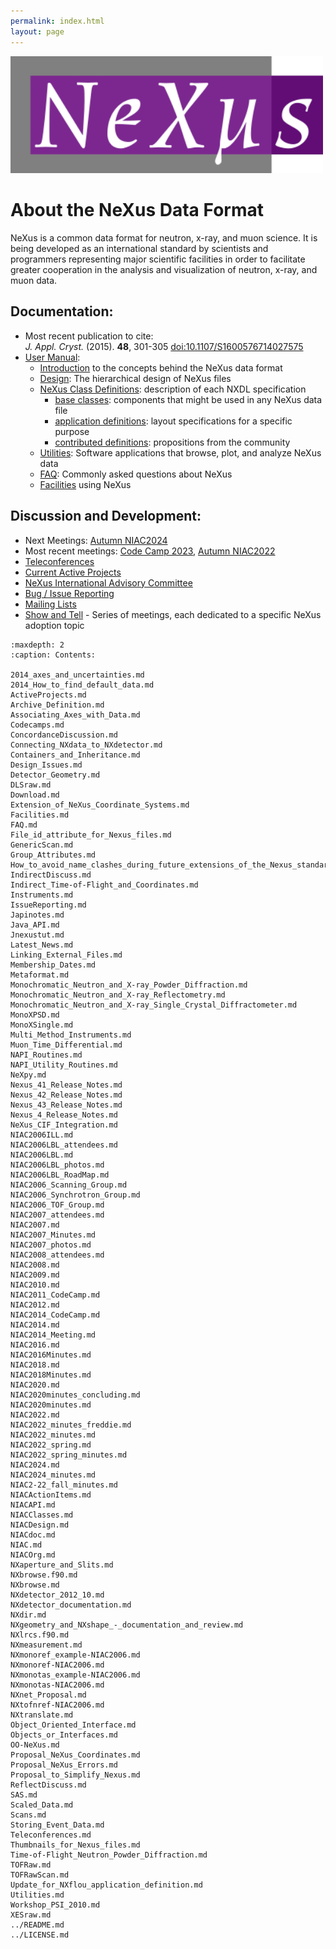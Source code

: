 ```yaml
---
permalink: index.html
layout: page
---
```


[//]: # (![NeXus Logo]&#40;https://raw.githubusercontent.com/nexusformat/NIAC/master/NeXus_Logo/NeXus_Logo_dark.svg&#41;)
<img src="https://raw.githubusercontent.com/nexusformat/NIAC/master/NeXus_Logo/NeXus_Logo_dark.svg" alt="NeXus Logo" width="500">

About the NeXus Data Format
===========================

NeXus is a common data format for neutron, x-ray, and muon science. It
is being developed as an international standard by scientists and
programmers representing major scientific facilities in order to
facilitate greater cooperation in the analysis and visualization of
neutron, x-ray, and muon data.

## Documentation:  
* Most recent publication to cite:  
   *J. Appl. Cryst.* (2015). **48**, 301-305 [doi:10.1107/S1600576714027575](https://doi.org/10.1107/S1600576714027575)
* [User Manual](https://manual.nexusformat.org/user_manual.html):
  * [Introduction](https://manual.nexusformat.org/introduction.html) to the concepts behind the NeXus data format
  * [Design](https://manual.nexusformat.org/design.html): The hierarchical design of NeXus files
  * [NeXus Class Definitions](https://manual.nexusformat.org/classes/index.html): description of each NXDL specification
    * [base classes](https://manual.nexusformat.org/classes/base_classes/index.html): components that might be used in any NeXus data file
    * [application definitions](https://manual.nexusformat.org/classes/applications/index.html): layout specifications for a specific purpose
    * [contributed definitions](https://manual.nexusformat.org/classes/contributed_definitions/index.html): propositions from the community
  * [Utilities](https://manual.nexusformat.org/utilities.html): Software applications that browse, plot, and analyze NeXus data
  * [FAQ](https://manual.nexusformat.org/faq.html): Commonly asked questions about NeXus
  * [Facilities](Facilities.html "wikilink") using NeXus

## Discussion and Development:
* Next Meetings: [Autumn NIAC2024](NIAC2024.html "wikilink")
* Most recent meetings: [Code Camp 2023](CodeCampJune2023.html "wikilink"), [Autumn NIAC2022](NIAC2022.html "wikilink")
* [Teleconferences](Teleconferences.html "wikilink")
* [Current Active Projects](ActiveProjects.html "wikilink")
* [NeXus International Advisory Committee](NIAC.html "wikilink")
* [Bug / Issue Reporting](IssueReporting.html "wikilink")
* [Mailing Lists](https://manual.nexusformat.org/mailinglist.html)
* [Show and Tell](https://indico.desy.de/category/1080/) - Series of meetings, each dedicated to a specific NeXus adoption topic

```{toctree}
:maxdepth: 2
:caption: Contents:

2014_axes_and_uncertainties.md
2014_How_to_find_default_data.md
ActiveProjects.md
Archive_Definition.md
Associating_Axes_with_Data.md
Codecamps.md
ConcordanceDiscussion.md
Connecting_NXdata_to_NXdetector.md
Containers_and_Inheritance.md
Design_Issues.md
Detector_Geometry.md
DLSraw.md
Download.md
Extension_of_NeXus_Coordinate_Systems.md
Facilities.md
FAQ.md
File_id_attribute_for_Nexus_files.md
GenericScan.md
Group_Attributes.md
How_to_avoid_name_clashes_during_future_extensions_of_the_Nexus_standard.md
IndirectDiscuss.md
Indirect_Time-of-Flight_and_Coordinates.md
Instruments.md
IssueReporting.md
Japinotes.md
Java_API.md
Jnexustut.md
Latest_News.md
Linking_External_Files.md
Membership_Dates.md
Metaformat.md
Monochromatic_Neutron_and_X-ray_Powder_Diffraction.md
Monochromatic_Neutron_and_X-ray_Reflectometry.md
Monochromatic_Neutron_and_X-ray_Single_Crystal_Diffractometer.md
MonoXPSD.md
MonoXSingle.md
Multi_Method_Instruments.md
Muon_Time_Differential.md
NAPI_Routines.md
NAPI_Utility_Routines.md
NeXpy.md
Nexus_41_Release_Notes.md
Nexus_42_Release_Notes.md
Nexus_43_Release_Notes.md
Nexus_4_Release_Notes.md
NeXus_CIF_Integration.md
NIAC2006ILL.md
NIAC2006LBL_attendees.md
NIAC2006LBL.md
NIAC2006LBL_photos.md
NIAC2006LBL_RoadMap.md
NIAC2006_Scanning_Group.md
NIAC2006_Synchrotron_Group.md
NIAC2006_TOF_Group.md
NIAC2007_attendees.md
NIAC2007.md
NIAC2007_Minutes.md
NIAC2007_photos.md
NIAC2008_attendees.md
NIAC2008.md
NIAC2009.md
NIAC2010.md
NIAC2011_CodeCamp.md
NIAC2012.md
NIAC2014_CodeCamp.md
NIAC2014.md
NIAC2014_Meeting.md
NIAC2016.md
NIAC2016Minutes.md
NIAC2018.md
NIAC2018Minutes.md
NIAC2020.md
NIAC2020minutes_concluding.md
NIAC2020minutes.md
NIAC2022.md
NIAC2022_minutes_freddie.md
NIAC2022_minutes.md
NIAC2022_spring.md
NIAC2022_spring_minutes.md
NIAC2024.md
NIAC2024_minutes.md
NIAC2-22_fall_minutes.md
NIACActionItems.md
NIACAPI.md
NIACClasses.md
NIACDesign.md
NIACdoc.md
NIAC.md
NIACOrg.md
NXaperture_and_Slits.md
NXbrowse.f90.md
NXbrowse.md
NXdetector_2012_10.md
NXdetector_documentation.md
NXdir.md
NXgeometry_and_NXshape_-_documentation_and_review.md
NXlrcs.f90.md
NXmeasurement.md
NXmonoref_example-NIAC2006.md
NXmonoref-NIAC2006.md
NXmonotas_example-NIAC2006.md
NXmonotas-NIAC2006.md
NXnet_Proposal.md
NXtofnref-NIAC2006.md
NXtranslate.md
Object_Oriented_Interface.md
Objects_or_Interfaces.md
OO-NeXus.md
Proposal_NeXus_Coordinates.md
Proposal_NeXus_Errors.md
Proposal_to_Simplify_Nexus.md
ReflectDiscuss.md
SAS.md
Scaled_Data.md
Scans.md
Storing_Event_Data.md
Teleconferences.md
Thumbnails_for_Nexus_files.md
Time-of-Flight_Neutron_Powder_Diffraction.md
TOFRaw.md
TOFRawScan.md
Update_for_NXflou_application_definition.md
Utilities.md
Workshop_PSI_2010.md
XESraw.md
../README.md
../LICENSE.md
